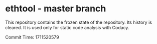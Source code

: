 # ethtool - master branch

This repository contains the frozen state of the repository.
Its history is cleared. It is used only for static code
analysis with Codacy.

Commit Time: 1711520579